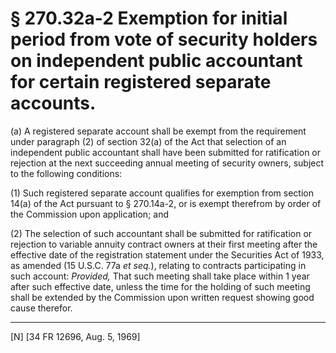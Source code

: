 # § 270.32a-2   Exemption for initial period from vote of security holders on independent public accountant for certain registered separate accounts.

(a) A registered separate account shall be exempt from the requirement under paragraph (2) of section 32(a) of the Act that selection of an independent public accountant shall have been submitted for ratification or rejection at the next succeeding annual meeting of security owners, subject to the following conditions: 


(1) Such registered separate account qualifies for exemption from section 14(a) of the Act pursuant to § 270.14a-2, or is exempt therefrom by order of the Commission upon application; and 


(2) The selection of such accountant shall be submitted for ratification or rejection to variable annuity contract owners at their first meeting after the effective date of the registration statement under the Securities Act of 1933, as amended (15 U.S.C. 77a *et seq.*), relating to contracts participating in such account: *Provided,* That such meeting shall take place within 1 year after such effective date, unless the time for the holding of such meeting shall be extended by the Commission upon written request showing good cause therefor. 



---

[N] [34 FR 12696, Aug. 5, 1969] 




